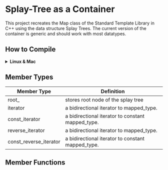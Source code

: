 # Splay-Tree as a Container

This project recreates the Map class of the Standard Template Library in C++ using the data structure Splay Trees. The current version of the container is generic and should work with most datatypes. 

## How to Compile
<details>
  <summary><b> Linux & Mac </b> </summary>
    
  ```shell
  git clone https://github.com/IamShubhamGupto/Splay-Tree-as-a-Container.git
  make -f makefile.mk clientfile=<ENTER PATH TO CLIENT FILE NAME HERE>
  ./a.out
  ```  

  <b>EXAMPLE </b>
  
  ```shell
  make -f makefile.mk clientfile=clientfiles/client1.cpp
  ./bin/a.out
  ```
  ### Clean Up
  In order to clean the generated files, run ```make -f makefile.mk clean```.
</details>  


## Member Types
| <b> Member Type </b> | <b> Definition </b> |
| ------------- | ------------- |
| root_ | stores root node of the splay tree  |
| iterator  | a bidirectional iterator to mapped_type.|
| const_iterator  | a bidirectional iterator to constant mapped_type. |
| reverse_iterator  | a bidirectional iterator to mapped_type.|
| const_reverse_iterator  | a bidirectional iterator to constant mapped_type.|

## Member Functions
